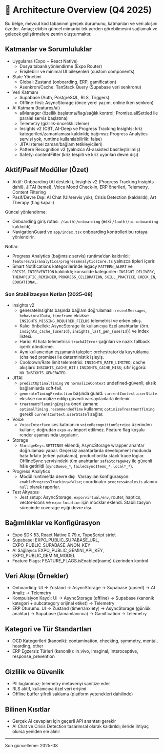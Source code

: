 # 📐 Architecture Overview (Q4 2025)

Bu belge, mevcut kod tabanının gerçek durumunu, katmanları ve veri akışını özetler. Amaç; ekibin güncel mimariyi tek yerden görebilmesini sağlamak ve gelecek geliştirmelere zemin oluşturmaktır.

## Katmanlar ve Sorumluluklar
- Uygulama (Expo + React Native)
  - Dosya tabanlı yönlendirme (Expo Router)
  - Erişilebilir ve minimal UI bileşenleri (custom components)
- State Yönetimi
  - Global: Zustand (onboarding, ERP, gamification)
  - Asenkron/Cache: TanStack Query (Supabase veri senkronu)
- Veri Katmanı
  - Supabase (Auth, PostgreSQL, RLS, Triggers)
  - Offline-first: AsyncStorage (önce yerel yazım, online iken senkron)
 - AI Katmanı (features/ai)
   - aiManager (özellik başlatma/flag/sağlık kontrol; Promise.allSettled ile paralel servis başlatma)
   - Telemetry (gizlilik-öncelikli izleme)
   - Insights v2 (CBT, AI-Deep ve Progress Tracking Insights; kriz kategorileri/zamanlaması kaldırıldı; bağımsız Progress Analytics servisi yok, runtime kullanılabilirlik: false)
   - JITAI (temel zaman/bağlam tetikleyicileri)
   - Pattern Recognition v2 (yalnızca AI-assisted basitleştirilmiş)
   - Safety: contentFilter (kriz tespiti ve kriz uyarıları devre dışı)

## Aktif/Pasif Modüller (Özet)
- Aktif: Onboarding (AI destekli), Insights v2 (Progress Tracking Insights dahil), JITAI (temel), Voice Mood Check‑in, ERP önerileri, Telemetry, Content Filtering
- Pasif/Devre Dışı: AI Chat (UI/servis yok), Crisis Detection (kaldırıldı), Art Therapy (flag kapalı)
  
Güncel yönlendirme:
- Onboarding giriş rotası: `/(auth)/onboarding` (eski `/(auth)/ai-onboarding` kaldırıldı)
- NavigationGuard ve `app/index.tsx` onboarding kontrolleri bu rotaya yönlendirir.
  
Notlar:
- Progress Analytics (bağımsız servis) runtime’dan kaldırıldı; `features/ai/analytics/progressAnalyticsCore.ts` yalnızca tipleri içerir.
- Smart Notifications kategorilerinde legacy `PATTERN_ALERT` ve `CRISIS_INTERVENTION` kaldırıldı; konsolide kategoriler: `INSIGHT_DELIVERY`, `THERAPEUTIC_REMINDER`, `PROGRESS_CELEBRATION`, `SKILL_PRACTICE`, `CHECK_IN`, `EDUCATIONAL`.
 
### Son Stabilizasyon Notları (2025‑08)
- Insights v2
  - generateInsights başında bağlam doğrulaması: `recentMessages`, `behavioralData`, `timeframe` eksikse `INSIGHTS_MISSING_REQUIRED_FIELDS` telemetrisi ve erken çıkış.
  - Kalıcı önbellek: AsyncStorage ile kullanıcıya özel anahtarlar (örn. `insights_cache_{userId}`, `insights_last_gen_{userId}`) ve index listesi.
  - Harici AI hata telemetrisi: `trackAIError` çağrıları ve nazik fallback içerik döndürme.
  - Aynı kullanıcıdan eşzamanlı talepler: orchestrator’da kuyruklama (chained promise) ile deterministik işleyiş.
  - Cooldown/Rate limit telemetrisi: `INSIGHTS_RATE_LIMITED`; cache akışları: `INSIGHTS_CACHE_HIT` / `INSIGHTS_CACHE_MISS`; sıfır içgörü: `NO_INSIGHTS_GENERATED`.
- JITAI
  - `predictOptimalTiming` ve `normalizeContext` undefined‑güvenli; eksik bağlamlarda soft‑fail.
  - `generateTimingPrediction` başında guard: `currentContext.userState` eksikse normalize edilip güvenli varsayılanlarla ilerlenir.
  - `treatmentPlanningEngine` öneri zamanı: `optimalTiming.recommendedTime` kullanımı; `optimizeTreatmentTiming` gerekli `currentContext.userState`’i sağlar.
- Voice
  - `VoiceInterface` ses katmanını `voiceRecognitionService` üzerinden kullanır; doğrudan `expo-av` import edilmez. Feature flag koşulu render aşamasında uygulanır.
- Storage
  - `StorageKeys.SETTINGS` eklendi; AsyncStorage wrapper anahtar doğrulaması yapar. Geçersiz anahtarlarda development modunda hata fırlatır (erken yakalama), production’da stack trace loglar. OfflineSync servisindeki tüm anahtarlar `safeStorageKey` ile güvenli hâle getirildi (`syncQueue_*`, `failedSyncItems_*`, `local*_*`).
- Progress Analytics
  - Modül runtime’da devre dışı. Varsayılan konfigürasyon `enableProgressTracking=false`; coordinator `progressAnalysis` alanını `null` olarak raporlar.
- Test Altyapısı
  - Jest setup: AsyncStorage, `expo/virtual/env`, router, haptics, vector‑icons ve `expo-location` için mocklar eklendi. Stabilizasyon sürecinde coverage eşiği devre dışı.

## Bağımlılıklar ve Konfigürasyon
- Expo SDK 53, React Native 0.79.x, TypeScript strict
- Supabase: EXPO_PUBLIC_SUPABASE_URL, EXPO_PUBLIC_SUPABASE_ANON_KEY
- AI Sağlayıcı: EXPO_PUBLIC_GEMINI_API_KEY, EXPO_PUBLIC_GEMINI_MODEL
- Feature Flags: FEATURE_FLAGS.isEnabled(name) üzerinden kontrol

## Veri Akışı (Örnekler)
- Onboarding: UI → Zustand → AsyncStorage → Supabase (upsert) → AI Analiz → Telemetry
- Kompulsiyon Kaydı: UI → AsyncStorage (offline) → Supabase (kanonik kategori + subcategory orijinal etiket) → Telemetry
- ERP Oturumu: UI → Zustand (timer/anxiety) → AsyncStorage (günlük anahtar) → Supabase (tamamlanınca) → Gamification → Telemetry

## Kategori ve Tür Standartları
- OCD Kategorileri (kanonik): contamination, checking, symmetry, mental, hoarding, other
- ERP Egzersiz Türleri (kanonik): in_vivo, imaginal, interoceptive, response_prevention

## Gizlilik ve Güvenlik
- PII loglanmaz; telemetry metaveriyi sanitize eder
- RLS aktif, kullanıcıya özel veri erişimi
- Offline buffer şifreli saklama (platform yetenekleri dahilinde)

## Bilinen Kısıtlar
- Gerçek AI cevapları için geçerli API anahtarı gerekir
- AI Chat ve Crisis Detection tasarımsal olarak kaldırıldı; ileride ihtiyaç olursa yeniden ele alınır

---
Son güncelleme: 2025-08
